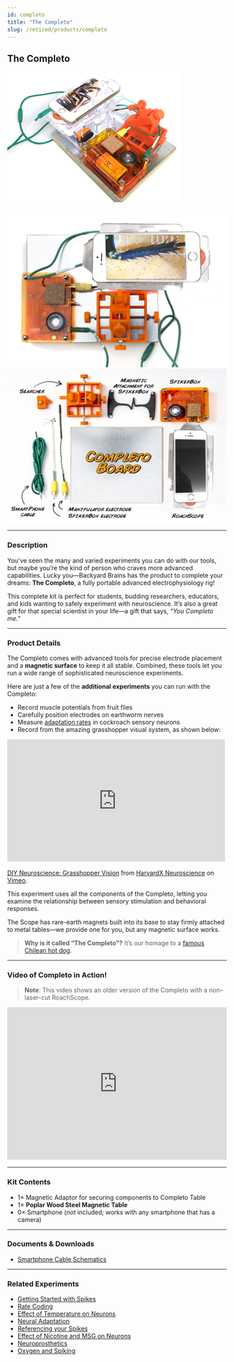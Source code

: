 ```yaml
---
id: completo
title: "The Completo"
slug: /retired/products/completo
---
```


## The Completo

![The Completo](./img/completolaser_product.png)

![The Completo Laser 2](./img/completolaser2.png)
![The Completo Illustrated Layout](./img/completolaseroverview.png)

---

### Description

You’ve seen the many and varied experiments you can do with our tools, but maybe you’re the kind of person who craves more advanced capabilities. Lucky you—Backyard Brains has the product to complete your dreams: **The Completo**, a fully portable advanced electrophysiology rig!

This complete kit is perfect for students, budding researchers, educators, and kids wanting to safely experiment with neuroscience. It’s also a great gift for that special scientist in your life—a gift that says, _“You Completo me.”_

---

### Product Details

The Completo comes with advanced tools for precise electrode placement and a **magnetic surface** to keep it all stable. Combined, these tools let you run a wide range of sophisticated neuroscience experiments.

Here are just a few of the **additional experiments** you can run with the Completo:

- Record muscle potentials from fruit flies  
- Carefully position electrodes on earthworm nerves  
- Measure [adaptation rates](../experiments/somatotopy.md) in cockroach sensory neurons  
- Record from the amazing grasshopper visual system, as shown below:

<iframe 
  src="https://player.vimeo.com/video/79930415" 
  width="500" height="281" frameborder="0" 
  allow="autoplay; fullscreen" 
  allowfullscreen>
</iframe>

[DIY Neuroscience: Grasshopper Vision](https://vimeo.com/79930415) from [HarvardX Neuroscience](https://vimeo.com/mcb80x) on [Vimeo](https://vimeo.com).

This experiment uses all the components of the Completo, letting you examine the relationship between sensory stimulation and behavioral responses.

The Scope has rare-earth magnets built into its base to stay firmly attached to metal tables—we provide one for you, but any magnetic surface works. 

> **Why is it called “The Completo”?** It’s our homage to a [famous Chilean hot dog](http://en.wikipedia.org/wiki/Completo).

---

### Video of Completo in Action!

> **Note**: This video shows an older version of the Completo with a non–laser-cut RoachScope.

<iframe 
  width="100%" height="350" 
  src="https://www.youtube.com/embed/jphY4DnzGmU" 
  frameborder="0" allowfullscreen></iframe>

---

### Kit Contents

- 1× Magnetic Adaptor for securing components to Completo Table
- 1× **Poplar Wood Steel Magnetic Table**
- 0× Smartphone (_not_ included; works with any smartphone that has a camera)

---

### Documents & Downloads

- [Smartphone Cable Schematics](./files/smartphonecable.v.0.1a.pdf)

---

### Related Experiments

- [Getting Started with Spikes](../experiments/ratecoding.md)
- [Rate Coding](../experiments/ratecoding.md)
- [Effect of Temperature on Neurons](../experiments/temperature.md)
- [Neural Adaptation](../experiments/somatotopy.md)
- [Referencing your Spikes](../experiments/referencing.md)
- [Effect of Nicotine and MSG on Neurons](../experiments/neuropharmacology.md)
- [Neuroprosthetics](../experiments/neuroprosthetics.md)
- [Oxygen and Spiking](../experiments/oxygen.md)
